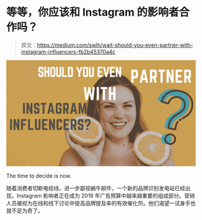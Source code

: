 # 等等，你应该和 Instagram 的影响者合作吗？

> 原文：<https://medium.com/swlh/wait-should-you-even-partner-with-instagram-influencers-fb2b45370a4c>

![](img/3d98a6324f8e8af0f996e6783d7d17a5.png)

The time to decide is now.

随着消费者切断电缆线，进一步鄙视蜗牛邮件，一个新的品牌识别发电站已经出现。Instagram 影响者正在成为 2019 年广告预算中越来越重要的组成部分。营销人员被视为在线和线下讨论中提高品牌提及率的有效催化剂，他们渴望一试身手也就不足为奇了。